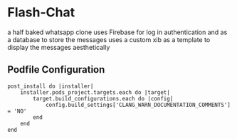 
# Flash-Chat

a half baked whatsapp clone
uses Firebase for log in authentication and as a database to store the messages 
uses a custom xib as a template to display the messages aesthetically

## Podfile Configuration
```
post_install do |installer|
    installer.pods_project.targets.each do |target|
        target.build_configurations.each do |config|
            config.build_settings['CLANG_WARN_DOCUMENTATION_COMMENTS'] = 'NO'
        end
    end
end
```

